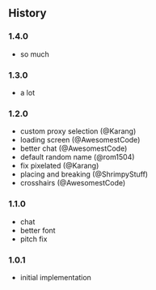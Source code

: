 ## History

### 1.4.0

* so much

### 1.3.0

* a lot

### 1.2.0

* custom proxy selection (@Karang)
* loading screen (@AwesomestCode)
* better chat (@AwesomestCode)
* default random name (@rom1504)
* fix pixelated (@Karang)
* placing and breaking (@ShrimpyStuff)
* crosshairs (@AwesomestCode)

### 1.1.0

* chat
* better font
* pitch fix

### 1.0.1

* initial implementation
